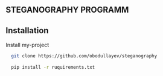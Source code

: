 
## STEGANOGRAPHY PROGRAMM


## Installation

Install my-project

```bash
  git clone https://github.com/obodullayev/steganography
  
  pip install -r ruquirements.txt
```
    
